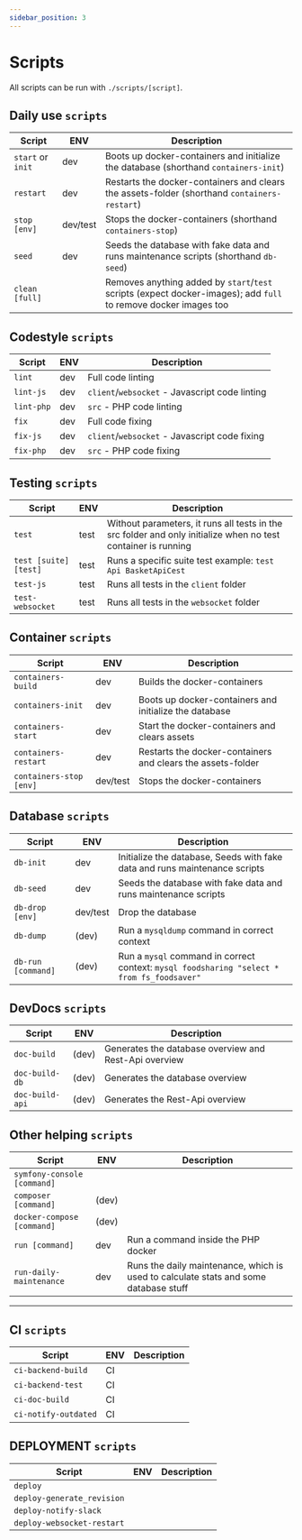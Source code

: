 ```yaml
---
sidebar_position: 3
---
```


# Scripts
All scripts can be run with `./scripts/[script]`.

## Daily use `scripts`
| Script                                      | ENV           | Description                                                                           |
|---------------------------------------------|---------------|---------------------------------------------------------------------------------------|
| `start` or `init`                           | dev           | Boots up docker-containers and initialize the database (shorthand `containers-init`)  |
| `restart`                                   | dev           | Restarts the docker-containers and clears the assets-folder (shorthand `containers-restart`) |
| `stop [env]`                                | dev/test      | Stops the docker-containers (shorthand `containers-stop`) |
| `seed`                                      | dev           | Seeds the database with fake data and runs maintenance scripts (shorthand `db-seed`) |
| `clean [full]`                                     |               | Removes anything added by `start`/`test` scripts (expect docker-images); add `full` to remove docker images too |

## Codestyle `scripts`
| Script                                      | ENV           | Description                                                                           |
|---------------------------------------------|---------------|---------------------------------------------------------------------------------------|
| `lint`                                      | dev           | Full code linting |
| `lint-js`                                   | dev           | `client`/`websocket` - Javascript code linting  |
| `lint-php`                                  | dev           | `src` - PHP code linting |
| `fix`                                       | dev           | Full code fixing |
| `fix-js`                                    | dev           | `client`/`websocket` - Javascript code fixing  |
| `fix-php`                                   | dev           | `src` - PHP code fixing |

## Testing `scripts`
| Script                                      | ENV           | Description                                                                                                   |
|---------------------------------------------|---------------|---------------------------------------------------------------------------------------------------------------|
| `test`                                      | test          | Without parameters, it runs all tests in the src folder and only initialize when no test container is running |
| `test [suite] [test]`                       | test          | Runs a specific suite test example: `test Api BasketApiCest`                                                  |
| `test-js`                                   | test          | Runs all tests in the `client` folder                                                                         |
| `test-websocket`                            | test          | Runs all tests in the `websocket` folder                                                                      |

## Container `scripts`
| Script                                      | ENV           | Description                                                                           |
|---------------------------------------------|---------------|---------------------------------------------------------------------------------------|
| `containers-build`                          | dev           | Builds the docker-containers |
| `containers-init`                           | dev           | Boots up docker-containers and initialize the database  |
| `containers-start`                          | dev           | Start the docker-containers and clears assets |
| `containers-restart`                        | dev           | Restarts the docker-containers and clears the assets-folder |
| `containers-stop [env]`                     | dev/test      | Stops the docker-containers |

## Database `scripts`
| Script                                      | ENV           | Description                                                                           |
|---------------------------------------------|---------------|---------------------------------------------------------------------------------------|
| `db-init`                                   | dev           | Initialize the database, Seeds with fake data and runs maintenance scripts |
| `db-seed`                                   | dev           | Seeds the database with fake data and runs maintenance scripts |
| `db-drop [env]`                             | dev/test      | Drop the database |
| `db-dump`                                   | (dev)         | Run a `mysqldump` command in correct context |
| `db-run [command]`                          | (dev)         | Run a `mysql` command in correct context: `mysql foodsharing "select * from fs_foodsaver"` |

## DevDocs `scripts`
| Script                                      | ENV           | Description                                                                           |
|---------------------------------------------|---------------|---------------------------------------------------------------------------------------|
| `doc-build`                                 | (dev)         | Generates the database overview and Rest-Api overview  |
| `doc-build-db`                              | (dev)         | Generates the database overview |
| `doc-build-api`                             | (dev)         | Generates the Rest-Api overview  |

## Other helping `scripts`
| Script                                      | ENV           | Description                                                                           |
|---------------------------------------------|---------------|---------------------------------------------------------------------------------------|
| `symfony-console [command]`                 |               |  |
| `composer [command]`                        | (dev)         |  |
| `docker-compose [command]`                  | (dev)         |  |
| `run [command]`                             | dev           | Run a command inside the PHP docker  |
| `run-daily-maintenance`                     | dev           | Runs the daily maintenance, which is used to calculate stats and some database stuff |


---


## CI `scripts`
| Script                                      | ENV           | Description                                                                           |
|---------------------------------------------|---------------|---------------------------------------------------------------------------------------|
| `ci-backend-build`                          | CI            | |
| `ci-backend-test`                           | CI            | |
| `ci-doc-build`                              | CI            | |
| `ci-notify-outdated`                        | CI            | |

## DEPLOYMENT `scripts`
| Script                                      | ENV           | Description                                                                           |
|---------------------------------------------|---------------|---------------------------------------------------------------------------------------|
| `deploy`                                    |               | |
| `deploy-generate_revision`                  |               | |
| `deploy-notify-slack`                       |               | |
| `deploy-websocket-restart`                  |               | |
